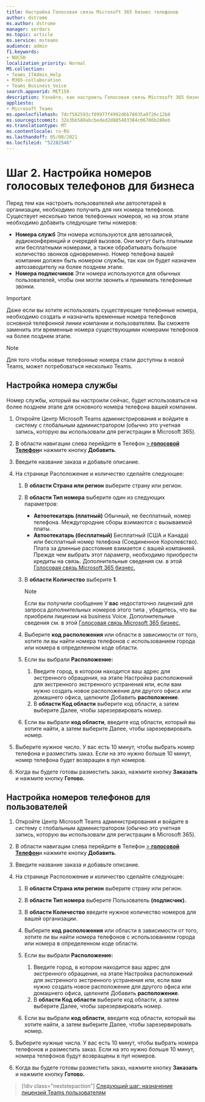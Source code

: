 ```yaml
---
title: Настройка Голосовая связь Microsoft 365 бизнес телефонов
author: dstrome
ms.author: dstrome
manager: serdars
ms.topic: article
ms.service: msteams
audience: admin
f1.keywords:
- NOCSH
localization_priority: Normal
MS.collection:
- Teams_ITAdmin_Help
- M365-collaboration
- Teams_Business_Voice
search.appverid: MET150
description: Узнайте, как настроить Голосовая связь Microsoft 365 бизнес для пользователей и служб в организации.
appliesto:
- Microsoft Teams
ms.openlocfilehash: 7dcf582593cf09977f4992d6b78035a9726c12b8
ms.sourcegitcommit: 32e3bb588abcbeded2d885483384c06706b280eb
ms.translationtype: MT
ms.contentlocale: ru-RU
ms.lasthandoff: 05/08/2021
ms.locfileid: "52282546"
---
```

# <a name="step-2-set-up-business-voice-phone-numbers"></a>Шаг 2. Настройка номеров голосовых телефонов для бизнеса

Перед тем как настроить пользователей или автоотетарей в организации, необходимо получить для них номера телефонов. Существует несколько типов телефонных номеров, но на этом этапе необходимо добавить следующие типы номеров:

- **Номера служб** Эти номера используются для автозаписей, аудиоконференций и очередей вызовов. Они могут быть платными или бесплатными номерами, а также обрабатывать большое количество звонков одновременно. Номер телефона вашей компании должен быть номером службы, так как он будет назначен автозаводителу на более позднем этапе.
- **Номера подписчиков** Эти номера используются для обычных пользователей, чтобы они могли звонить и принимать телефонные звонки.

> [!IMPORTANT]
> Даже если вы хотите использовать существующие телефонные номера, необходимо создать и назначить временные номера телефонов основной телефонной линии компании и пользователям. Вы сможете заменить эти временные номера существующими номерами телефонов на более позднем этапе.

> [!NOTE]
> Для того чтобы новые телефонные номера стали доступны в новой Teams, может потребоваться несколько Teams.

## <a name="set-up-a-service-number"></a>Настройка номера службы

Номер службы, который вы настроили сейчас, будет использоваться на более позднем этапе для основного номера телефона вашей компании.

1. Откройте Центр Microsoft Teams администрирования и войдите в систему с глобальным администратором (обычно это учетная запись, которую вы использовали для регистрации в Microsoft 365).
2. В области навигации слева перейдите в Телефон <a href="https://admin.teams.microsoft.com/phone-numbers" target="_blank">   >  **голосовой Телефон**</a>и нажмите кнопку **Добавить**.
3. Введите название заказа и добавьте описание.
4. На странице Расположение и количество сделайте следующее:
    1. В **области Страна или регион** выберите страну или регион.
    2. В **области Тип номера** выберите один из следующих параметров:

        - **Автоотекатарь (платный)** Обычный, не бесплатный, номер телефона. Междугородние сборы взимаются с вызываемой платы.
        - **Автоотекатарь (бесплатный)** Бесплатный (США и Канада) или бесплатный номер телефона (Соединенное Королевство). Плата за длинные расстояния взимается с вашей компанией. Прежде чем выбрать этот параметр, необходимо приобрести кредиты на связь. Дополнительные сведения см. в этой [Голосовая связь Microsoft 365 бизнес.](what-to-buy.md)

    3. В **области Количество** выберите **1**.
        > [!NOTE]
        > Если вы получили сообщение У **вас** недостаточно лицензий для запроса дополнительных номеров этого типа , убедитесь, что вы приобрели лицензии на business Voice. Дополнительные сведения см. в этой [Голосовая связь Microsoft 365 бизнес.](what-to-buy.md)
    4. Выберите **код** **расположения** или области в зависимости от того, хотите ли вы найти номера телефонов с использованием города или номера в определенном коде области.
    5. Если вы выбрали **Расположение:**

        1. Введите город, в котором находится ваш [](set-up-emergency-locations.md) адрес для экстренного обращения, на этапе Настройка расположений для экстренного экстренного устранения или, если вам нужно создать новое расположение для другого офиса или домашнего офиса, щелкните Добавить **расположение**.
        2. В **области Код области** выберите код области, а затем выберите Далее, чтобы зарезервировать номер. 

    6. Если вы выбрали **код области**, введите код области, который вы хотите найти, а затем выберите Далее, чтобы зарезервировать номер. 

5. Выберите нужное число. У вас есть 10 минут, чтобы выбрать номер телефона и разместить заказ. Если на это нужно больше 10 минут, номер телефона будет возвращен в пул номеров.
6. Когда вы будете готовы разместить заказ, нажмите кнопку **Заказать** и нажмите кнопку **Готово.**

## <a name="set-up-phone-numbers-for-your-users"></a>Настройка номеров телефонов для пользователей

1. Откройте Центр Microsoft Teams администрирования и войдите в систему с глобальным администратором (обычно это учетная запись, которую вы использовали для регистрации в Microsoft 365).
2. В области навигации слева перейдите в Телефон <a href="https://admin.teams.microsoft.com/phone-numbers" target="_blank">   >  **голосовой Телефон**</a>и нажмите кнопку **Добавить**.
3. Введите название заказа и добавьте описание.
4. На странице Расположение и количество сделайте следующее:

    1. В **области Страна или регион** выберите страну или регион.
    2. В **области Тип номера** выберите Пользователь **(подписчик).**
    3. В **области Количество** введите нужное количество номеров для вашей организации.
    4. Выберите **код** **расположения** или области в зависимости от того, хотите ли вы найти номера телефонов с использованием города или номера в определенном коде области.
    5. Если вы выбрали **Расположение:**

        1. Введите город, в котором находится ваш [](set-up-emergency-locations.md) адрес для экстренного обращения, на этапе Настройка расположений для экстренного экстренного устранения или, если вам нужно создать новое расположение для другого офиса или домашнего офиса, щелкните Добавить **расположение**.
        2. В **области Код области** выберите код области, а затем выберите Далее, чтобы зарезервировать номер. 

    6. Если вы выбрали **код области**, введите код области, который вы хотите найти, а затем выберите Далее, чтобы зарезервировать номер. 
5. Выберите нужные числа. У вас есть 10 минут, чтобы выбрать номера телефонов и разместить заказ. Если на это нужно больше 10 минут, номера телефонов будут возвращены в пул номеров.
6. Когда вы будете готовы разместить заказ, нажмите кнопку **Заказать** и нажмите кнопку **Готово.**

> [!div class="nextstepaction"]
> [Следующий шаг: назначение лицензий Teams пользователям](set-up-licenses.md)
